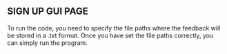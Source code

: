 ## SIGN UP GUI PAGE

To run the code, you need to specify the file paths where the feedback will be stored in a .txt format. Once you have set the file paths correctly, you can simply run the program.
